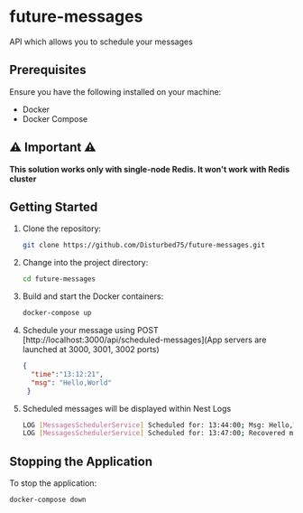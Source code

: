 # future-messages

API which allows you to schedule your messages

## Prerequisites

Ensure you have the following installed on your machine:

- Docker
- Docker Compose

## ⚠️ Important ⚠️

**This solution works only with single-node Redis. It won't work with Redis cluster**

## Getting Started

1. Clone the repository:

    ```bash
    git clone https://github.com/Disturbed75/future-messages.git
    ```

2. Change into the project directory:

    ```bash
    cd future-messages
    ```


3. Build and start the Docker containers:

    ```bash
    docker-compose up
    ```

4. Schedule your message using POST [http://localhost:3000/api/scheduled-messages](App servers are launched at 3000, 3001, 3002 ports)
    
    ```json
    {
      "time":"13:12:21",
      "msg": "Hello,World"
     }

5. Scheduled messages will be displayed within Nest Logs

    ```bash
    LOG [MessagesSchedulerService] Scheduled for: 13:44:00; Msg: Hello,World
    LOG [MessagesSchedulerService] Scheduled for: 13:47:00; Recovered msg: Hello,World
    ```      

## Stopping the Application

To stop the application:

```bash
docker-compose down
